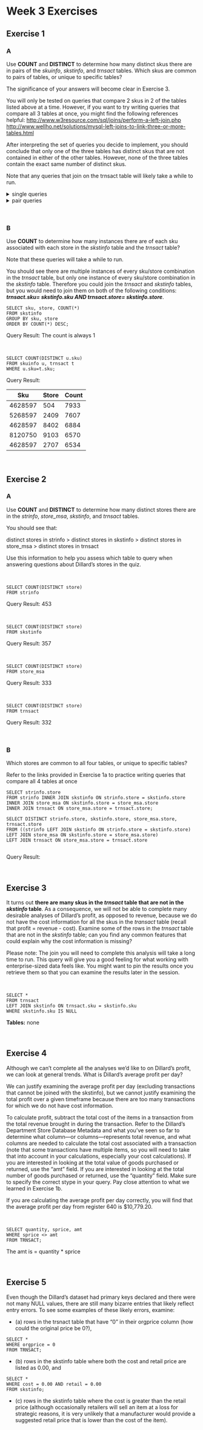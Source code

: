 # Week 3 Exercises

## Exercise 1

### A

Use **COUNT** and **DISTINCT** to determine how many distinct skus there are in pairs of the
_skuinfo_, _skstinfo_, and _trnsact_ tables. Which skus are common to pairs of tables, or unique to specific
tables?

The significance of your answers will become clear in Exercise 3.

You will only be tested on queries that compare 2 skus in 2 of the tables listed above at a time. However, if you want to try writing queries that compare all 3 tables at once, you might find the following references helpful:
http://www.w3resource.com/sql/joins/perform-a-left-join.php
http://www.wellho.net/solutions/mysql-left-joins-to-link-three-or-more-tables.html

After interpreting the set of queries you decide to implement, you should conclude that only one of the three tables has distinct skus that are not contained in either of the other tables. However, none of the three tables contain the exact same number of distinct skus.

Note that any queries that join on the trnsact table will likely take a while to run.

<details>
  <summary>single queries</summary>

&nbsp;

```
SELECT COUNT(DISTINCT sku)
FROM skuinfo;
```

Query Result: 1564178

&nbsp;

```
SELECT COUNT(DISTINCT sku)
FROM skstinfo;
```

Query Result: 760212

&nbsp;

```
SELECT COUNT(DISTINCT sku)
FROM trnsact;
```

Query Result: 714499

&nbsp;

</details>

<details>
  <summary>pair queries</summary>

&nbsp;

```
SELECT COUNT(DISTINCT u.sku)
FROM skuinfo u, skstinfo s
WHERE u.sku=s.sku;
```

Query Result: 760212

&nbsp;

```
SELECT COUNT(DISTINCT u.sku)
FROM skuinfo u, trnsact t
WHERE u.sku=t.sku;
```

Query Result: 714499

&nbsp;

```
SELECT COUNT(DISTINCT s.sku)
FROM skstinfo s, trnsact t
WHERE s.sku=t.sku;
```

Query Result: 542513

</details>

&nbsp;

### B

Use **COUNT** to determine how many instances there are of each sku associated with each store in the
_skstinfo_ table and the _trnsact_ table?

Note that these queries will take a while to run.

You should see there are multiple instances of every sku/store combination in the _trnsact_ table, but only one instance of every sku/store combination in the _skstinfo_ table. Therefore you could join the _trnsact_ and _skstinfo_
tables, but you would need to join them on both of the following conditions: **_trnsact.sku= skstinfo.sku AND
trnsact.store= skstinfo.store_**.

```
SELECT sku, store, COUNT(*)
FROM skstinfo
GROUP BY sku, store
ORDER BY COUNT(*) DESC;
```

Query Result: The count is always 1

&nbsp;

```
SELECT COUNT(DISTINCT u.sku)
FROM skuinfo u, trnsact t
WHERE u.sku=t.sku;
```

Query Result:

| Sku     | Store | Count |
| ------- | ----- | ----- |
| 4628597 | 504   | 7933  |
| 5268597 | 2409  | 7607  |
| 4628597 | 8402  | 6884  |
| 8120750 | 9103  | 6570  |
| 4628597 | 2707  | 6534  |

&nbsp;

## Exercise 2

### A

Use **COUNT** and **DISTINCT** to determine how many distinct stores there are in the
_strinfo_, _store_msa_, _skstinfo_, and _trnsact_ tables.

You should see that:

distinct stores in strinfo > distinct stores in skstinfo > distinct stores in store_msa > distinct stores in trnsact

Use this information to help you assess which table to query when answering questions about Dillard’s stores in
the quiz.

&nbsp;

```
SELECT COUNT(DISTINCT store)
FROM strinfo
```

Query Result: 453

&nbsp;

```
SELECT COUNT(DISTINCT store)
FROM skstinfo
```

Query Result: 357

&nbsp;

```
SELECT COUNT(DISTINCT store)
FROM store_msa
```

Query Result: 333

&nbsp;

```
SELECT COUNT(DISTINCT store)
FROM trnsact
```

Query Result: 332

&nbsp;

### B

Which stores are common to all four tables, or unique to specific tables?

Refer to the links provided in Exercise 1a to practice writing queries that compare all 4 tables at once

```
SELECT strinfo.store
FROM strinfo INNER JOIN skstinfo ON strinfo.store = skstinfo.store
INNER JOIN store_msa ON skstinfo.store = store_msa.store
INNER JOIN trnsact ON store_msa.store = trnsact.store;

SELECT DISTINCT strinfo.store, skstinfo.store, store_msa.store, trnsact.store
FROM ((strinfo LEFT JOIN skstinfo ON strinfo.store = skstinfo.store)
LEFT JOIN store_msa ON skstinfo.store = store_msa.store)
LEFT JOIN trnsact ON store_msa.store = trnsact.store


```

Query Result:

&nbsp;

## Exercise 3

It turns out **there are many skus in the _trnsact_ table that are not in the _skstinfo_ table**. As a consequence, we will not be able to complete many desirable analyses of Dillard’s profit, as opposed to revenue, because we do not have the cost information for all the skus in the _transact_ table (recall that profit = revenue - cost). Examine some of the rows in the _trnsact_ table that are not in the _skstinfo_ table; can you find any common features that could explain why the cost information is missing?

Please note: The join you will need to complete this analysis will take a long time to run. This query will give you a good feeling for what working with enterprise-sized data feels like. You might want to pin the results once you retrieve them so that you can examine the results later in the session.

&nbsp;

```
SELECT *
FROM trnsact
LEFT JOIN skstinfo ON trnsact.sku = skstinfo.sku
WHERE skstinfo.sku IS NULL

```

**Tables:** none

&nbsp;

## Exercise 4

Although we can’t complete all the analyses we’d like to on Dillard’s profit, we can look at general trends. What is Dillard’s average profit per day?

We can justify examining the average profit per day (excluding transactions that cannot be joined with the skstinfo), but we cannot justify examining the total profit over a given timeframe because there are too many
transactions for which we do not have cost information.

To calculate profit, subtract the total cost of the items in a transaction from the total revenue brought in during the transaction. Refer to the Dillard’s Department Store Database Metadata and what you’ve seen so far to determine what column—or columns—represents total revenue, and what columns are needed to calculate the total cost associated with a transaction (note that some transactions have multiple items, so you will need to take that into account in your calculations, especially your cost calculations). If you are interested in looking at the total value of goods purchased or returned, use the “amt” field. If you are interested in looking at the total number of goods purchased or returned, use the “quantity” field. Make sure to specify the correct stype in your query. Pay close attention to what we learned in Exercise 1b.

If you are calculating the average profit per day correctly, you will find that the average profit per day from
register 640 is $10,779.20.

&nbsp;

```
SELECT quantity, sprice, amt
WHERE sprice <> amt
FROM TRNSACT;
```

The amt is = quantity \* sprice

&nbsp;

## Exercise 5

Even though the Dillard’s dataset had primary keys declared and there were
not many NULL values, there are still many bizarre entries that likely reflect entry errors.
To see some examples of these likely errors, examine:

- (a) rows in the trsnact table that have “0” in their orgprice column (how could the original
  price be 0?),

```
SELECT *
WHERE orgprice = 0
FROM TRNSACT;
```

- (b) rows in the skstinfo table where both the cost and retail price are listed as 0.00, and

```
SELECT *
WHERE cost = 0.00 AND retail = 0.00
FROM skstinfo;
```

- (c) rows in the skstinfo table where the cost is greater than the retail price (although occasionally retailers will sell an item at a loss for strategic reasons, it is very unlikely that a manufacturer would provide a suggested retail price that is lower than the cost of the item).

```

```

```

```

```

```

```

```

```

```

```

```
